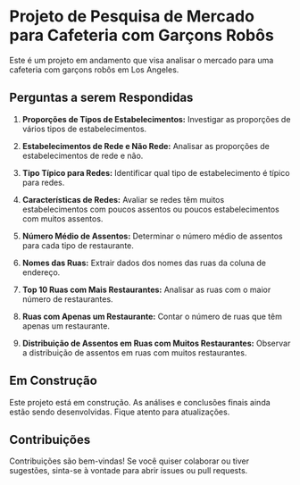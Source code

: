 # Projeto de Pesquisa de Mercado para Cafeteria com Garçons Robôs

Este é um projeto em andamento que visa analisar o mercado para uma cafeteria com garçons robôs em Los Angeles.

## Perguntas a serem Respondidas

1. **Proporções de Tipos de Estabelecimentos:** Investigar as proporções de vários tipos de estabelecimentos.

2. **Estabelecimentos de Rede e Não Rede:** Analisar as proporções de estabelecimentos de rede e não.

3. **Tipo Típico para Redes:** Identificar qual tipo de estabelecimento é típico para redes.

4. **Características de Redes:** Avaliar se redes têm muitos estabelecimentos com poucos assentos ou poucos estabelecimentos com muitos assentos.

5. **Número Médio de Assentos:** Determinar o número médio de assentos para cada tipo de restaurante.

6. **Nomes das Ruas:** Extrair dados dos nomes das ruas da coluna de endereço.

7. **Top 10 Ruas com Mais Restaurantes:** Analisar as ruas com o maior número de restaurantes.

8. **Ruas com Apenas um Restaurante:** Contar o número de ruas que têm apenas um restaurante.

9. **Distribuição de Assentos em Ruas com Muitos Restaurantes:** Observar a distribuição de assentos em ruas com muitos restaurantes.

## Em Construção

Este projeto está em construção. As análises e conclusões finais ainda estão sendo desenvolvidas. Fique atento para atualizações.

## Contribuições

Contribuições são bem-vindas! Se você quiser colaborar ou tiver sugestões, sinta-se à vontade para abrir issues ou pull requests.

